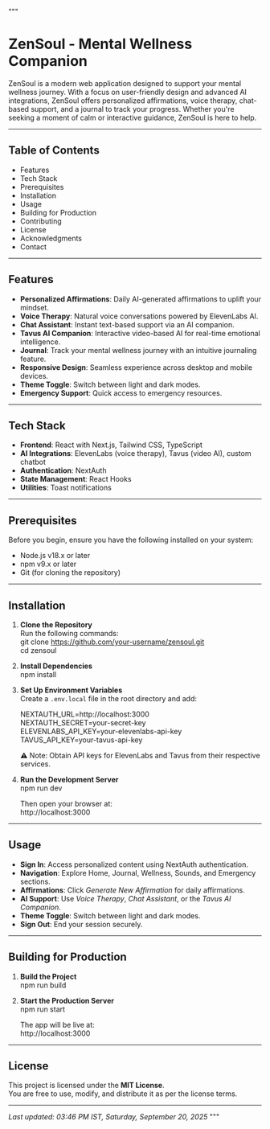 """
# ZenSoul - Mental Wellness Companion

ZenSoul is a modern web application designed to support your mental wellness journey. With a focus on user-friendly design and advanced AI integrations, ZenSoul offers personalized affirmations, voice therapy, chat-based support, and a journal to track your progress. Whether you're seeking a moment of calm or interactive guidance, ZenSoul is here to help.  

---

## Table of Contents
- Features
- Tech Stack
- Prerequisites
- Installation
- Usage
- Building for Production
- Contributing
- License
- Acknowledgments
- Contact

---

## Features
- **Personalized Affirmations**: Daily AI-generated affirmations to uplift your mindset.  
- **Voice Therapy**: Natural voice conversations powered by ElevenLabs AI.  
- **Chat Assistant**: Instant text-based support via an AI companion.  
- **Tavus AI Companion**: Interactive video-based AI for real-time emotional intelligence.  
- **Journal**: Track your mental wellness journey with an intuitive journaling feature.  
- **Responsive Design**: Seamless experience across desktop and mobile devices.  
- **Theme Toggle**: Switch between light and dark modes.  
- **Emergency Support**: Quick access to emergency resources.  

---

## Tech Stack
- **Frontend**: React with Next.js, Tailwind CSS, TypeScript  
- **AI Integrations**: ElevenLabs (voice therapy), Tavus (video AI), custom chatbot  
- **Authentication**: NextAuth  
- **State Management**: React Hooks  
- **Utilities**: Toast notifications  

---

## Prerequisites
Before you begin, ensure you have the following installed on your system:
- Node.js v18.x or later  
- npm v9.x or later  
- Git (for cloning the repository)  

---

## Installation

1. **Clone the Repository**  
   Run the following commands:  
   git clone https://github.com/your-username/zensoul.git  
   cd zensoul  

2. **Install Dependencies**  
   npm install  

3. **Set Up Environment Variables**  
   Create a `.env.local` file in the root directory and add:  

   NEXTAUTH_URL=http://localhost:3000  
   NEXTAUTH_SECRET=your-secret-key  
   ELEVENLABS_API_KEY=your-elevenlabs-api-key  
   TAVUS_API_KEY=your-tavus-api-key  

   ⚠️ Note: Obtain API keys for ElevenLabs and Tavus from their respective services.  

4. **Run the Development Server**  
   npm run dev  

   Then open your browser at:  
   http://localhost:3000  

---

## Usage
- **Sign In**: Access personalized content using NextAuth authentication.  
- **Navigation**: Explore Home, Journal, Wellness, Sounds, and Emergency sections.  
- **Affirmations**: Click *Generate New Affirmation* for daily affirmations.  
- **AI Support**: Use *Voice Therapy*, *Chat Assistant*, or the *Tavus AI Companion*.  
- **Theme Toggle**: Switch between light and dark modes.  
- **Sign Out**: End your session securely.  

---

## Building for Production
1. **Build the Project**  
   npm run build  

2. **Start the Production Server**  
   npm run start  

   The app will be live at:  
   http://localhost:3000  

---

## License
This project is licensed under the **MIT License**.  
You are free to use, modify, and distribute it as per the license terms.  

 
---

_Last updated: 03:46 PM IST, Saturday, September 20, 2025_
"""
